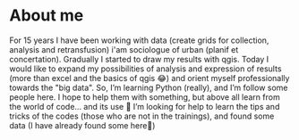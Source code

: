 # About me

For 15 years I have been working with data (create grids for collection, analysis and retransfusion) i'am sociologue of urban (planif et concertation). 
Gradually I started to draw my results with qgis. 
Today I would like to expand my possibilities of analysis and expression of results (more than excel and the basics of qgis 😂) and orient myself professionally towards the "big data".
So, I’m learning Python (really), and I’m follow some people here. I hope to help them with something, but above all learn from the world of code... and its use
🤔 I’m looking for help to learn the tips and tricks of the codes (those who are not in the trainings), and found some data (I have already found some here🤗)

